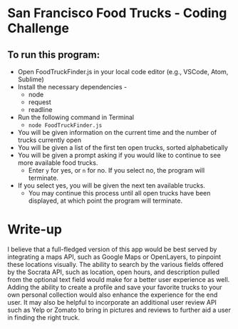 # San Francisco Food Trucks - Coding Challenge

## To run this program:
* Open FoodTruckFinder.js in your local code editor (e.g., VSCode, Atom, Sublime)
* Install the necessary dependencies - 
    * node
    * request
    * readline
* Run the following command in Terminal
    * `node FoodTruckFinder.js`
* You will be given information on the current time and the number of trucks currently open
* You will be given a list of the first ten open trucks, sorted alphabetically
* You will be given a prompt asking if you would like to continue to see more available food trucks.
    * Enter `y` for yes, or `n` for no. If you select no, the program will terminate.
* If you select yes, you will be given the next ten available trucks.
    * You may continue this process until all open trucks have been displayed, at which point the program will terminate. 

# Write-up
I believe that a full-fledged version of this app would be best served by integrating a maps API, such as Google Maps or OpenLayers, to pinpoint these locations visually. The ability to search by the various fields offered by the Socrata API, such as location, open hours, and description pulled from the optional text field would make for a better user experience as well. Adding the ability to create a profile and save your favorite trucks to your own personal collection would also enhance the experience for the end user. It may also be helpful to incorporate an additional user review API such as Yelp or Zomato to bring in pictures and reviews to further aid a user in finding the right truck. 